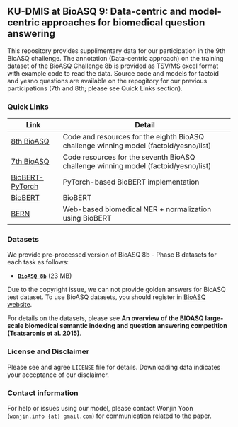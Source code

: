 ## KU-DMIS at BioASQ 9: Data-centric and model-centric approaches for biomedical question answering

This repository provides supplimentary data for our participation in the 9th BioASQ challenge. 
The annotation (Data-centric approach) on the training dataset of the BioASQ Challenge 8b is provided as TSV/MS excel format with example code to read the data.
Source code and models for factoid and yesno questions are available on the repogitory for our previous participations (7th and 8th; please see Quick Links section).


### Quick Links
Link | Detail
------------- | -------------
[8th BioASQ](https://github.com/dmis-lab/bioasq8b) | Code and resources for the eighth BioASQ challenge winning model (factoid/yesno/list)
[7th BioASQ](https://github.com/dmis-lab/bioasq-biobert) | Code resources for the seventh BioASQ challenge winning model (factoid/yesno/list)
[BioBERT-PyTorch](https://github.com/dmis-lab/biobert-pytorch) | PyTorch-based BioBERT implementation
[BioBERT](https://github.com/dmis-lab/biobert) | BioBERT 
[BERN](https://bern.korea.ac.kr) | Web-based biomedical NER + normalization using BioBERT



### Datasets
We provide pre-processed version of BioASQ 8b - Phase B datasets for each task as follows:
*   **[`BioASQ 8b`](https://drive.google.com/file/d/1THaDKpoiVRWvJjH9d0LZYakzVoBHKMI1/view?usp=sharing)** (23 MB) 

Due to the copyright issue, we can not provide golden answers for BioASQ test dataset. 
To use BioASQ datasets, you should register in [BioASQ website](http://participants-area.bioasq.org). 

For details on the datasets, please see **An overview of the BIOASQ large-scale biomedical semantic indexing and question answering competition (Tsatsaronis et al. 2015)**.


### License and Disclaimer
Please see and agree `LICENSE` file for details. Downloading data indicates your acceptance of our disclaimer.


### Contact information

For help or issues using our model, please contact Wonjin Yoon (`wonjin.info {at} gmail.com`) for communication related to the paper.
